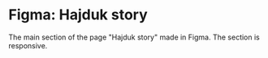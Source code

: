 # Figma: Hajduk story

The main section of the page "Hajduk story" made in Figma.
The section is responsive.
